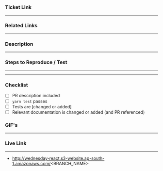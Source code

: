 ### Ticket Link

---

### Related Links

---

### Description

---

### Steps to Reproduce / Test

---

---

### Checklist

- [ ] PR description included
- [ ] `yarn test` passes
- [ ] Tests are [changed or added]
- [ ] Relevant documentation is changed or added (and PR referenced)

### GIF's

---

### Live Link

---

- http://wednesday-react.s3-website.ap-south-1.amazonaws.com/<BRANCH_NAME>
